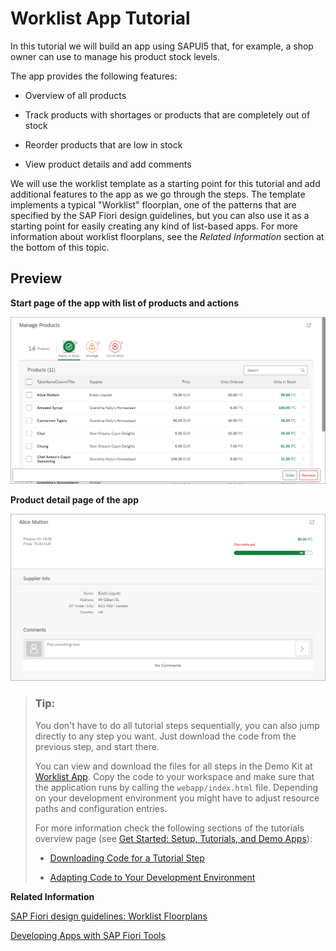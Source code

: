 <!-- loio6a6a621c978145ad9eef2b221d2cf21d -->

# Worklist App Tutorial

In this tutorial we will build an app using SAPUI5 that, for example, a shop owner can use to manage his product stock levels.

The app provides the following features:

-   Overview of all products

-   Track products with shortages or products that are completely out of stock

-   Reorder products that are low in stock

-   View product details and add comments


We will use the worklist template as a starting point for this tutorial and add additional features to the app as we go through the steps. The template implements a typical "Worklist" floorplan, one of the patterns that are specified by the SAP Fiori design guidelines, but you can also use it as a starting point for easily creating any kind of list-based apps. For more information about worklist floorplans, see the *Related Information* section at the bottom of this topic.



## Preview

   
  
**Start page of the app with list of products and actions**

 ![](images/Tutorial_Worklist_Step_5_Preview_016d473.png "Start page of the app with list of products and actions") 

   
  
**Product detail page of the app**

 ![](images/Tutorial_Worklist_Step_7_Preview_a517fe5.png "Product detail page of the app") 



> ### Tip:  
> You don't have to do all tutorial steps sequentially, you can also jump directly to any step you want. Just download the code from the previous step, and start there.
> 
> You can view and download the files for all steps in the Demo Kit at [Worklist App](https://ui5.sap.com/#/entity/sap.m.tutorial.worklist). Copy the code to your workspace and make sure that the application runs by calling the `webapp/index.html` file. Depending on your development environment you might have to adjust resource paths and configuration entries.
> 
> For more information check the following sections of the tutorials overview page \(see [Get Started: Setup, Tutorials, and Demo Apps](get-started-setup-tutorials-and-demo-apps-8b49fc1.md)\):
> 
> -   [Downloading Code for a Tutorial Step](get-started-setup-tutorials-and-demo-apps-8b49fc1.md#loio8b49fc198bf04b2d9800fc37fecbb218__tutorials_download)
> 
> -   [Adapting Code to Your Development Environment](get-started-setup-tutorials-and-demo-apps-8b49fc1.md#loio8b49fc198bf04b2d9800fc37fecbb218__tutorials_adaptation)

**Related Information**  


[SAP Fiori design guidelines: Worklist Floorplans](https://experience.sap.com/fiori-design/floorplans/work-list/)

[Developing Apps with SAP Fiori Tools](../05_Developing_Apps/developing-apps-with-sap-fiori-tools-a460a73.md "SAP Fiori tools is a set of extensions for SAP Business Application Studio and Visual Studio Code that makes it faster and easier to develop basic SAP Fiori apps.")

